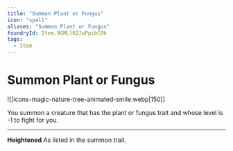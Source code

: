 ```yaml
---
title: "Summon Plant or Fungus"
icon: "spell"
aliases: "Summon Plant or Fungus"
foundryId: Item.9GMLl62JaPpibC0b
tags:
  - Item
---
```


# Summon Plant or Fungus
![[icons-magic-nature-tree-animated-smile.webp|150]]

You summon a creature that has the plant or fungus trait and whose level is -1 to fight for you.

* * *

**Heightened** As listed in the summon trait.
